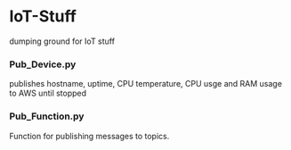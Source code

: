 # IoT-Stuff
dumping ground for IoT stuff

### Pub_Device.py
publishes hostname, uptime, CPU temperature, CPU usge and RAM usage to AWS until stopped

### Pub_Function.py
Function for publishing messages to topics.  
